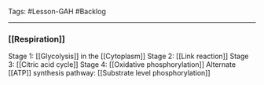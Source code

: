 Tags: #Lesson-GAH #Backlog 

---
### [[Respiration]]
Stage 1: [[Glycolysis]] in the [[Cytoplasm]]
Stage 2: [[Link reaction]]
Stage 3: [[Citric acid cycle]]
Stage 4: [[Oxidative phosphorylation]]
Alternate [[ATP]] synthesis pathway: [[Substrate level phosphorylation]]
